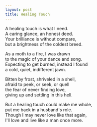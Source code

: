 ```yaml
---
layout: post
title: Healing Touch
---
```


A healing touch is what I need.  
A caring glance, an honest deed.  
Your brilliance is without compare,  
but a brightness of the coldest breed.

As a moth to a fire, I was drawn  
to the magic of your dance and song.  
Expecting to get burned, instead I found  
a cold, quiet, indifferent jawn.

Bitten by frost, shriveled in a shell,  
afraid to peek, or seek, or quell  
the fear of never finding love,  
giving up and settling in this hell.

But a healing touch could make me whole,  
put me back in a husband's role.  
Though I may never love like that again,  
I'll love and live like a man once more.
